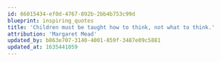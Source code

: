 ```yaml
---
id: 66015434-ef0d-4767-892b-2bb4b753c99d
blueprint: inspiring_quotes
title: 'Children must be taught how to think, not what to think.'
attribution: 'Margaret Mead'
updated_by: b863e707-3140-4001-859f-3487e09c5881
updated_at: 1635441059
---
```

